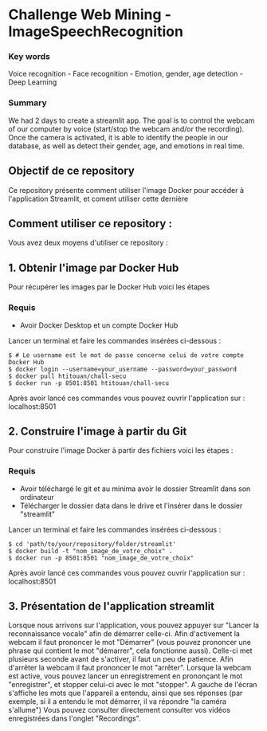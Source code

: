 # Challenge Web Mining - ImageSpeechRecognition

### Key words 
Voice recognition - Face recognition - Emotion, gender, age detection - Deep Learning

### Summary
We had 2 days to create a streamlit app. The goal is to control the webcam of our computer by voice (start/stop the webcam and/or the recording). Once the camera is activated, it is able to identify the people in our database, as well as detect their gender, age, and emotions in real time.


## Objectif de ce repository

Ce repository présente comment utiliser l'image Docker pour accéder à l'application Streamlit, et coment utiliser cette dernière

## Comment utiliser ce repository :

Vous avez deux moyens d'utiliser ce repository :

## 1. Obtenir l'image par Docker Hub

Pour récupérer les images par le Docker Hub voici les étapes

### Requis

* Avoir Docker Desktop et un compte Docker Hub

Lancer un terminal et faire les commandes insérées ci-dessous : 

```
$ # Le username est le mot de passe concerne celui de votre compte Docker Hub
$ docker login --username=your_username --password=your_password
$ docker pull htitouan/chall-secu
$ docker run -p 8501:8501 htitouan/chall-secu
```

Après avoir lancé ces commandes vous pouvez ouvrir l'application sur : localhost:8501

## 2. Construire l'image à partir du Git

Pour construire l'image Docker à partir des fichiers voici les étapes : 

### Requis 

* Avoir téléchargé le git et au minima avoir le dossier Streamlit dans son ordinateur
* Télécharger le dossier data dans le drive et l'insérer dans le dossier "streamlit"

Lancer un terminal et faire les commandes insérées ci-dessous : 

```
$ cd 'path/to/your/repository/folder/streamlit'
$ docker build -t "nom_image_de_votre_choix" .
$ docker run -p 8501:8501 "nom_image_de_votre_choix"
```
Après avoir lancé ces commandes vous pouvez ouvrir l'application sur : localhost:8501

## 3. Présentation de l'application streamlit

Lorsque nous arrivons sur l'application, vous pouvez appuyer sur "Lancer la reconnaissance vocale" afin de démarrer celle-ci. Afin d'activement la webcam il faut prononcer le mot "Démarrer" (vous pouvez prononcer une phrase qui contient le mot "démarrer", cela fonctionne aussi). Celle-ci met plusieurs seconde avant de s'activer, il faut un peu de patience.  Afin d'arrêter la webcam il faut prononcer le mot "arrêter". Lorsque la webcam est active, vous pouvez lancer un enregistrement en prononçant le mot "enregistrer", et stopper celui-ci avec le mot "stopper". A gauche de l'écran s'affiche les mots que l'appareil a entendu, ainsi que ses réponses (par exemple, si il a entendu le mot démarrer, il va répondre "la caméra s'allume")
Vous pouvez consulter directement consulter vos vidéos enregistrées dans l'onglet "Recordings".







